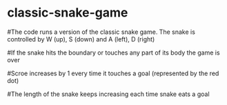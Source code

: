 # classic-snake-game

#The code runs a version of the classic snake game. The snake is controlled by W (up), S (down) and A (left), D (right)

#If the snake hits the boundary or touches any part of its body the game is over

#Scroe increases by 1 every time it touches a goal (represented by the red dot)

#The length of the snake keeps increasing each time snake eats a goal 

